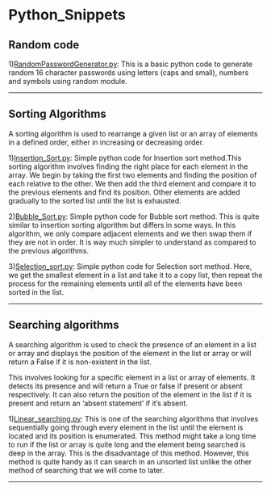 # Python_Snippets

## Random code

1)[RandomPasswordGenerator.py](RandomPasswordGenerator.py): This is a basic python code to generate random 16 character passwords using letters (caps and small), numbers and symbols using random module.

***********************************************************************************************************************************

## Sorting Algorithms
A sorting algorithm is used to rearrange a given list or an array of elements in a defined order, either in increasing or decreasing order.

1)[Insertion_Sort.py](RandomPasswordGenerator.py): Simple python code for Insertion sort method.This sorting algorithm involves finding the right place for each element in the array. We begin by taking the first two elements and finding the position of each relative to the other. We then add the third element and compare it to the previous elements and find its position. Other elements are added gradually to the sorted list until the list is exhausted.

2)[Bubble_Sort.py](Bubble_Sort.py): Simple python code for Bubble sort method. This is quite similar to insertion sorting algorithm but differs in some ways. In this algorithm, we only compare adjacent elements and we then swap them if they are not in order. It is way much simpler to understand as compared to the previous algorithms.

3)[Selection_sort.py](Selection_sort.py): Simple python code for Selection sort method. Here, we get the smallest element in a list and take it to a copy list, then repeat the process for the remaining elements until all of the elements have been sorted in the list.

***********************************************************************************************************************************

## Searching algorithms
A searching algorithm is used to check the presence of an element in a list or array and displays the position of the element in the list or array or will return a False if it is non-existent in the list. 

This involves looking for a specific element in a list or array of elements. It detects its presence and will return a True or false if present or absent respectively. It can also return the position of the element in the list if it is present and return an ‘absent statement’ if it’s absent.

1)[Linear_searching.py](Linear_searching.py): This is one of the searching algorithms that involves sequentially going through every element in the list until the element is located and its position is enumerated. This method might take a long time to run if the list or array is quite long and the element being searched is deep in the array. This is the disadvantage of this method. However, this method is quite handy as it can search in an unsorted list unlike the other method of searching that we will come to later.

***********************************************************************************************************************************